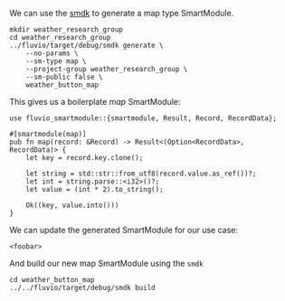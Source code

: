 

We can use the [smdk](foobar) to generate a map type SmartModule.

```
mkdir weather_research_group
cd weather_research_group
../fluvio/target/debug/smdk generate \
    --no-params \
    --sm-type map \
    --project-group weather_research_group \
    --sm-public false \
    weather_button_map
```

This gives us a boilerplate _map_ SmartModule:

```
use fluvio_smartmodule::{smartmodule, Result, Record, RecordData};

#[smartmodule(map)]
pub fn map(record: &Record) -> Result<(Option<RecordData>, RecordData)> {
    let key = record.key.clone();

    let string = std::str::from_utf8(record.value.as_ref())?;
    let int = string.parse::<i32>()?;
    let value = (int * 2).to_string();

    Ok((key, value.into()))
}
```

We can update the generated SmartModule for our use case:

```
<foobar>
```

And build our new map SmartModule using the `smdk`

```
cd weather_button_map
../../fluvio/target/debug/smdk build
```